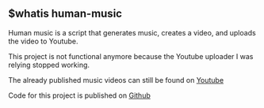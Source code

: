 ## $whatis human-music

Human music is a script that generates music, creates a video, and uploads the
video to Youtube. 

This project is not functional anymore because the Youtube uploader I was
relying stopped working.

The already published music videos can still be found on [Youtube](https://www.youtube.com/channel/UCDfNLU_M0MK3WOsIsScWirw)

Code for this project is published on [Github](https://github.com/iaquobe/human-music)
